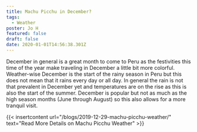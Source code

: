 ```yaml
---
title: Machu Picchu in December?
tags:
  - Weather
poster: Jo H
featured: false
draft: false
date: 2020-01-01T14:56:38.301Z
---
```

December in general is a great month to come to Peru as the festivities this time of the year make traveling in December a little bit more colorful. Weather-wise December is the start of the rainy season in Peru but this does not mean that it rains every day or all day. In general the rain is not that prevalent in December yet and  temperatures are on the rise as this is also the start of the summer. December is popular but not as much as the high season months (June through August) so this also allows for a more tranquil visit. [](https://www.guidetomachupicchu.com/blogs/2019-12-29-machu-picchu-weather/)

{{< insertcontent url="/blogs/2019-12-29-machu-picchu-weather/" text="Read More Details on Machu Picchu Weather" >}}

